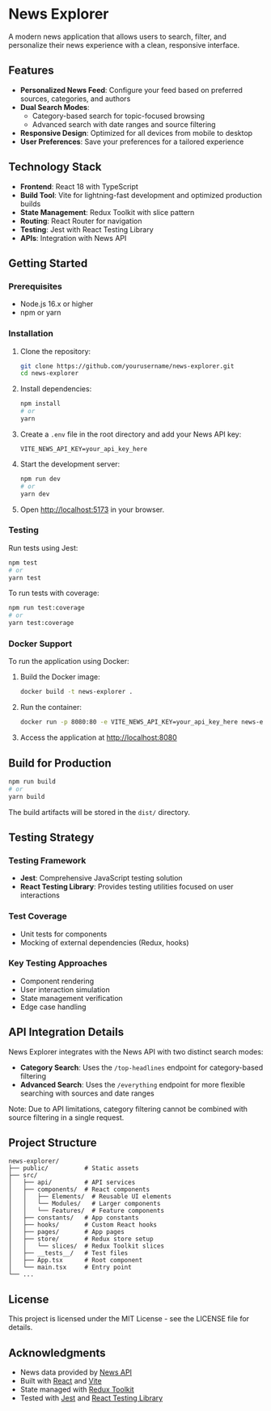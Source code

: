 # News Explorer

A modern news application that allows users to search, filter, and personalize their news experience with a clean, responsive interface.

## Features

- **Personalized News Feed**: Configure your feed based on preferred sources, categories, and authors
- **Dual Search Modes**: 
  - Category-based search for topic-focused browsing
  - Advanced search with date ranges and source filtering
- **Responsive Design**: Optimized for all devices from mobile to desktop
- **User Preferences**: Save your preferences for a tailored experience

## Technology Stack

- **Frontend**: React 18 with TypeScript
- **Build Tool**: Vite for lightning-fast development and optimized production builds
- **State Management**: Redux Toolkit with slice pattern
- **Routing**: React Router for navigation
- **Testing**: Jest with React Testing Library
- **APIs**: Integration with News API

## Getting Started

### Prerequisites

- Node.js 16.x or higher
- npm or yarn

### Installation

1. Clone the repository:
   ```bash
   git clone https://github.com/yourusername/news-explorer.git
   cd news-explorer
   ```

2. Install dependencies:
   ```bash
   npm install
   # or
   yarn
   ```

3. Create a `.env` file in the root directory and add your News API key:
   ```
   VITE_NEWS_API_KEY=your_api_key_here
   ```

4. Start the development server:
   ```bash
   npm run dev
   # or
   yarn dev
   ```

5. Open [http://localhost:5173](http://localhost:5173) in your browser.

### Testing

Run tests using Jest:

```bash
npm test
# or
yarn test
```

To run tests with coverage:

```bash
npm run test:coverage
# or
yarn test:coverage
```

### Docker Support

To run the application using Docker:

1. Build the Docker image:
   ```bash
   docker build -t news-explorer .
   ```

2. Run the container:
   ```bash
   docker run -p 8080:80 -e VITE_NEWS_API_KEY=your_api_key_here news-explorer
   ```

3. Access the application at [http://localhost:8080](http://localhost:8080)

## Build for Production

```bash
npm run build
# or
yarn build
```

The build artifacts will be stored in the `dist/` directory.

## Testing Strategy

### Testing Framework
- **Jest**: Comprehensive JavaScript testing solution
- **React Testing Library**: Provides testing utilities focused on user interactions

### Test Coverage
- Unit tests for components
- Mocking of external dependencies (Redux, hooks)

### Key Testing Approaches
- Component rendering
- User interaction simulation
- State management verification
- Edge case handling

## API Integration Details

News Explorer integrates with the News API with two distinct search modes:

- **Category Search**: Uses the `/top-headlines` endpoint for category-based filtering
- **Advanced Search**: Uses the `/everything` endpoint for more flexible searching with sources and date ranges

Note: Due to API limitations, category filtering cannot be combined with source filtering in a single request.

## Project Structure

```
news-explorer/
├── public/          # Static assets
├── src/
│   ├── api/         # API services
│   ├── components/  # React components
│   │   ├── Elements/  # Reusable UI elements
│   │   └── Modules/   # Larger components
│   │   └── Features/  # Feature components
│   ├── constants/   # App constants
│   ├── hooks/       # Custom React hooks
│   ├── pages/       # App pages
│   ├── store/       # Redux store setup
│   │   └── slices/  # Redux Toolkit slices
│   ├── __tests__/   # Test files
│   ├── App.tsx      # Root component
│   └── main.tsx     # Entry point
└── ...
```

## License

This project is licensed under the MIT License - see the LICENSE file for details.

## Acknowledgments

- News data provided by [News API](https://newsapi.org/)
- Built with [React](https://reactjs.org/) and [Vite](https://vitejs.dev/)
- State managed with [Redux Toolkit](https://redux-toolkit.js.org/)
- Tested with [Jest](https://jestjs.io/) and [React Testing Library](https://testing-library.com/docs/react-testing-library/intro/)